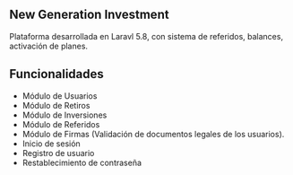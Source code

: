 ## New Generation Investment

Plataforma desarrollada en Laravl 5.8, con sistema de referidos, balances, activación de planes.

## Funcionalidades

- Módulo de Usuarios
- Módulo de Retiros
- Módulo de Inversiones
- Módulo de Referidos
- Módulo de Firmas (Validación de documentos legales de los usuarios).
- Inicio de sesión
- Registro de usuario
- Restablecimiento de contraseña